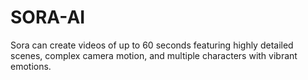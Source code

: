 # SORA-AI
Sora can create videos of up to 60 seconds featuring highly detailed scenes, complex camera motion, and multiple characters with vibrant emotions.
